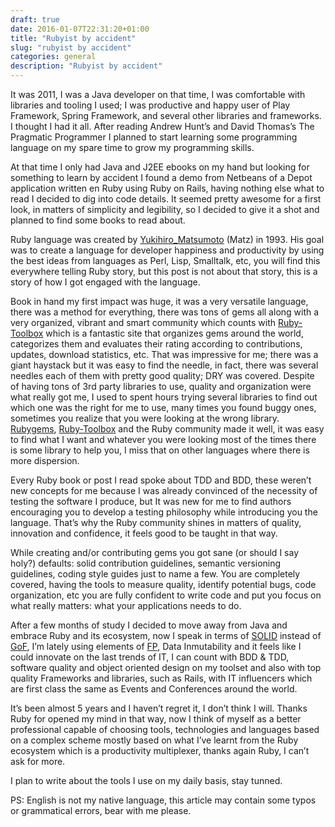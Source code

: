```yaml
--- 
draft: true
date: 2016-01-07T22:31:20+01:00
title: "Rubyist by accident"
slug: "rubyist by accident" 
categories: general
description: "Rubyist by accident"
---
```


It was 2011, I was a Java developer on that time, I was comfortable with libraries and tooling I used; I was productive and happy user of Play Framework, Spring Framework, and several other libraries and frameworks. I thought I had it all. After reading Andrew Hunt’s and David Thomas’s The Pragmatic Programmer I planned to start learning some programming language on my spare time to grow my programming skills.

At that time I only had Java and J2EE ebooks on my hand but looking for something to learn by accident I found a demo from Netbeans of a Depot application written en Ruby using Ruby on Rails, having nothing else what to read I decided to dig into code details. It seemed pretty awesome for a first look, in matters of simplicity and legibility, so I decided to give it a shot and planned to find some books to read about.

Ruby language was created by [Yukihiro_Matsumoto](http://en.wikipedia.org/wiki/Yukihiro_Matsumoto) (Matz) in 1993. His goal was to create a language for developer happiness and productivity by using the best ideas from languages as Perl, Lisp, Smalltalk, etc, you will find this everywhere telling Ruby story, but this post is not about that story, this is a story of how I got engaged with the language.

Book in hand my first impact was huge, it was a very versatile language, there was a method for everything, there was tons of gems all along with a very organized, vibrant and smart community which counts with [Ruby-Toolbox](https://www.ruby-toolbox.com/) which is a fantastic site that organizes gems around the world, categorizes them and evaluates their rating according to contributions, updates, download statistics, etc. That was impressive for me; there was a giant haystack but it was easy to find the needle, in fact, there was several needles each of them with pretty good quality; DRY was covered. Despite of having tons of 3rd party libraries to use, quality and organization were what really got me, I used to spent hours trying several libraries to find out which one was the right for me to use, many times you found buggy ones, sometimes you realize that you were looking at the wrong library. [Rubygems](https://rubygems.org/), [Ruby-Toolbox](https://www.ruby-toolbox.com/) and the Ruby community made it well, it was easy to find what I want and whatever you were looking most of the times there is some library to help you, I miss that on other languages where there is more dispersion.

Every Ruby book or post I read spoke about TDD and BDD, these weren’t new concepts for me because I was already convinced of the necessity of testing the software I produce, but It was new for me to find authors encouraging you to develop a testing philosophy while introducing you the language. That’s why the Ruby community shines in matters of quality, innovation and confidence, it feels good to be taught in that way.

While creating and/or contributing gems you got sane (or should I say holy?) defaults: solid contribution guidelines, semantic versioning guidelines, coding style guides just to name a few. You are completely covered, having the tools to measure quality, identify potential bugs, code organization, etc you are fully confident to write code and put you focus on what really matters: what your applications needs to do.

After a few months of study I decided to move away from Java and embrace Ruby and its ecosystem, now I speak in terms of [SOLID](https://en.wikipedia.org/wiki/SOLID_%28object-oriented_design%29) instead of [GoF](https://en.wikipedia.org/wiki/Design_Patterns), I’m lately using elements of [FP](https://en.wikipedia.org/wiki/Functional_programming), Data Inmutability and it feels like I could innovate on the last trends of IT, I can count with BDD & TDD, software quality and object oriented design on my toolset and also with top quality Frameworks and libraries, such as Rails, with IT influencers which are first class the same as Events and Conferences around the world.

It’s been almost 5 years and I haven’t regret it, I don’t think I will. Thanks Ruby for opened my mind in that way, now I think of myself as a better professional capable of choosing tools, technologies and languages based on a complex scheme mostly based on what I’ve learnt from the Ruby ecosystem which is a productivity multiplexer, thanks again Ruby, I can’t ask for more.

I plan to write about the tools I use on my daily basis, stay tunned.

PS: English is not my native language, this article may contain some typos or grammatical errors, bear with me please.
